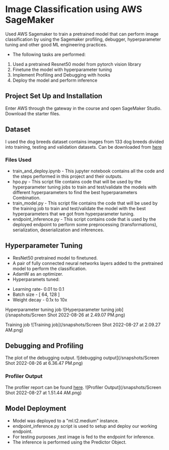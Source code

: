 # Image Classification using AWS SageMaker

Used AWS Sagemaker to train a pretrained model that can perform image classification by using the Sagemaker profiling, debugger, hyperparameter tuning and other good ML engineering practices.

- The following tasks are performed:
1. Used a pretrained Resnet50 model from pytorch vision library
2. Finetune the model with hyperparameter tuning
3. Implement Profiling and Debugging with hooks
4. Deploy the model and perform inference

## Project Set Up and Installation

Enter AWS through the gateway in the course and open SageMaker Studio. Download the starter files.

## Dataset

I used the dog breeds dataset contains images from 133 dog breeds divided into training, testing and validation datasets. Can be downloaded from [here](https://s3-us-west-1.amazonaws.com/udacity-aind/dog-project/dogImages.zip)

### Files Used 

- train_and_deploy.ipynb - This jupyter notebook contains all the code and the steps performed in this project and their outputs.
- hpo.py - This script file contains code that will be used by the hyperparameter tuning jobs to train and test/validate the models with different hyperparameters to find the best hyperparameters Combination.
- train_model.py - This script file contains the code that will be used by the training job to train and test/validate the model with the best hyperparameters that we got from hyperparameter tuning.
- endpoint_inference.py - This script contains code that is used by the deployed endpoint to perform some preprocessing (transformations), serialization, deserialization and inferences.
    

## Hyperparameter Tuning

- ResNet50 pretrained model to finetuned.
- A pair of fully connected neural networks layers added to the pretrained model to perform the classification.
- AdamW as an optimizer.
- Hyperparamets tuned:
 * Learning rate- 0.01 to 0.1
 * Batch size - [ 64, 128 ]
 * Weight decay - 0.1x to 10x

Hyperparameter tuning job
![Hyperparameter tuning job](/snapshots/Screen Shot 2022-08-26 at 2.49.07 PM.png)

Training job
![Training job](/snapshots/Screen Shot 2022-08-27 at 2.09.27 AM.png)

## Debugging and Profiling

The plot of the debugging output.
![debugging output](/snapshots/Screen Shot 2022-08-26 at 6.36.47 PM.png)

### Profiler Output

The profiler report can be found [here](profiler-report.html).
![Profiler Output](/snapshots/Screen Shot 2022-08-27 at 1.51.44 AM.png)


## Model Deployment
- Model was deployed to a "ml.t2.medium" instance. 
- endpoint_inference.py script is used to setup and deploy our working endpoint.
- For testing purposes ,test image is fed to the endpoint for inference.
- The inference is performed using the Predictor Object. 

